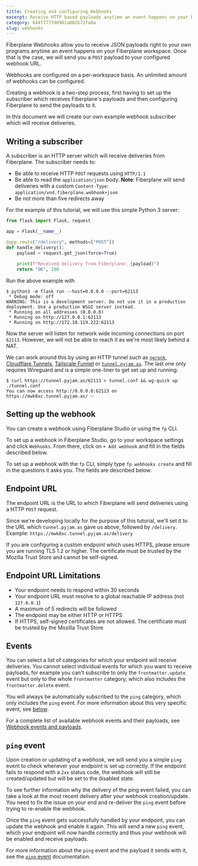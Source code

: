 ```yaml
---
title: Creating and configuring Webhooks
excerpt: Receive HTTP based payloads anytime an event happens on your Fiberplane workspace
category: 644f7777d0901a002b72fa8a
slug: webhooks
---
```


Fiberplane Webhooks allow you to receive JSON payloads right to your own programs anytime
an event happens on your Fiberplane workspace. Once that is the case, we will send you a
`POST` payload to your configured webhook URL.

Webhooks are configured on a per-workspace basis. An unlimited amount of webhooks can be configured.

Creating a webhook is a two-step process, first having to set up the subscriber which receives
Fiberplane's payloads and then configuring Fiberplane to send the payloads to it.

In this document we will create our own example webhook subscriber which will receive deliveries.

## Writing a subscriber

A subscriber is an HTTP server which will receive deliveries from Fiberplane. The subscriber needs to:

- Be able to receive HTTP `POST` requests using `HTTP/1.1`
- Be able to read the `application/json` body.
  **Note**: Fiberplane will send deliveries with a custom `Content-Type`: `application/vnd.fiberplane.webhook+json`
- Be not more than five redirects away

For the example of this tutorial, we will use this simple Python 3 server:

```python
from flask import Flask, request

app = Flask(__name__)

@app.route("/delivery", methods=["POST"])
def handle_delivery():
    payload = request.get_json(force=True)
    
    print(f"Received delivery from Fiberplane: {payload}")
    return "OK", 200
```

Run the above example with

```shell
$ python3 -m flask run --host=0.0.0.0 --port=62113
 * Debug mode: off
WARNING: This is a development server. Do not use it in a production deployment. Use a production WSGI server instead.
 * Running on all addresses (0.0.0.0)
 * Running on http://127.0.0.1:62113
 * Running on http://172.18.119.222:62113
```

Now the server will listen for network wide incoming connections on port `62113`.
However, we will not be able to reach it as we're most likely behind a NAT.

We can work around this by using an HTTP tunnel such as [`ngronk`](https://ngrok.com/),
[Cloudflare Tunnels](https://www.cloudflare.com/products/tunnel/), [Tailscale Funnel](https://tailscale.com/kb/1223/tailscale-funnel/)
or [`tunnel.pyjam.as`](https://tunnel.pyjam.as/). The last one only requires Wireguard and
is a simple one-liner to get set up and running:

```shell
$ curl https://tunnel.pyjam.as/62113 > tunnel.conf && wg-quick up ./tunnel.conf
You can now access http://0.0.0.0:62113 on https://mwk8xc.tunnel.pyjam.as/ ✨
```

## Setting up the webhook

You can create a webhook using Fiberplane Studio or using the `fp` CLI.

To set up a webhook in Fiberplane Studio, go to your workspace settings and click `Webhooks`.
From there, click on `+ Add webhook` and fill in the fields described below.

To set up a webhook with the `fp` CLI, simply type `fp webhooks create` and fill in the questions
it asks you. The fields are described below.

## Endpoint URL

The endpoint URL is the URL to which Fiberplane will send deliveries using a HTTP `POST` request.

Since we're developing locally for the purpose of this tutorial, we'll set it to the URL which
`tunnel.pyjam.as` gave us above, followed by `/delivery`. Example: `https://mwk8xc.tunnel.pyjam.as/delivery`

If you are configuring a custom endpoint which uses HTTPS, please ensure you are running TLS 1.2 or higher. The
certificate must be trusted by the Mozilla Trust Store and cannot be self-signed.

## Endpoint URL Limitations

- Your endpoint needs to respond within 30 seconds
- Your endpoint URL must resolve to a global reachable IP address (not `127.0.0.1`)
- A maximum of 5 redirects will be followed
- The endpoint may be either HTTP or HTTPS
- If HTTPS, self-signed certificates are not allowed. The certificate must be trusted by the Mozilla Trust Store

## Events

You can select a list of categories for which your endpoint will receive deliveries. You cannot
select individual events for which you want to receive payloads, for example you can't subscribe
to only the `frontmatter.update` event but only to the whole `frontmatter` category, which also includes
the `frontmatter.delete` event.

You will always be automatically subscribed to the `ping` category, which only includes the `ping` event.
For more information about this very specific event, see [below](#ping-event).

For a complete list of available webhook events and their payloads,
see [Webhook events and payloads](doc:webhook-events).

## `ping` event

Upon creation or updating of a webhook, we will send you a simple `ping` event to check whenever
your endpoint is set up correctly. If the endpoint fails to respond with a `2xx` status code,
the webhook will still be created/updated but will be set to the disabled state.

To see further information why the delivery of the ping event failed, you can take a look at the most
recent delivery after your webhook creation/update. You need to fix the issue on your end and re-deliver
the `ping` event before trying to re-enable the webhook.

Once the `ping` event gets successfully handled by your endpoint, you can update the webhook and enable
it again. This will send a new `ping` event, which your endpoint will now handle correctly and thus
your webhook will be enabled and receive payloads.

For more information about the `ping` event and the payload it sends with it,
see the [`ping` event](doc:webhook-events#ping) documentation.
